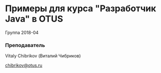 ﻿# Примеры для курса "Разработчик Java" в OTUS

Группа 2018-04

### Преподаватель
Vitaly Chibrikov (Виталий Чибриков)

chibrikov@otus.ru


